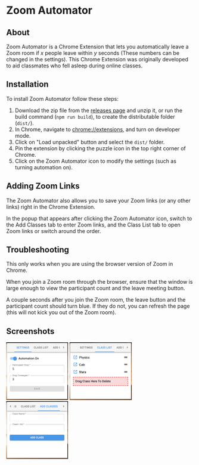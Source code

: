 # Zoom Automator

## About

Zoom Automator is a Chrome Extension that lets you automatically leave a Zoom room if _x_ people leave within _y_ seconds (These numbers can be changed in the settings). This Chrome Extension was originally developed to aid classmates who fell asleep during online classes.

## Installation

To install Zoom Automator follow these steps:

1. Download the zip file from the [releases page](https://github.com/aniketgargya/zoom-automater/releases) and unzip it, or run the build command (`npm run build`), to create the distributable folder (`dist/`).
1. In Chrome, navigate to [chrome://extensions](chrome://extensions), and turn on developer mode.
1. Click on "Load unpacked" button and select the `dist/` folder.
1. Pin the extension by clicking the puzzle icon in the top right corner of Chrome.
1. Click on the Zoom Automator icon to modify the settings (such as turning automation on).

## Adding Zoom Links

The Zoom Automator also allows you to save your Zoom links (or any other links) right in the Chrome Extension.

In the popup that appears after clicking the Zoom Automator icon, switch to the Add Classes tab to enter Zoom links, and the Class List tab to open Zoom links or switch around the order.

## Troubleshooting

This only works when you are using the browser version of Zoom in Chrome.

When you join a Zoom room through the browser, ensure that the window is large enough to view the participant count and the leave meeting button.

A couple seconds after you join the Zoom room, the leave button and the participant count should turn blue. If they do not, you can refresh the page (this will not kick you out of the Zoom room).

## Screenshots

<img src="./README/settings.jpg" alt="Settings Tab" width="33%" />
<img src="./README/classlist.jpg" alt="Class List" width="33%" />
<img src="./README/addclasses.jpg" alt="Add Classes" width="33%" />
